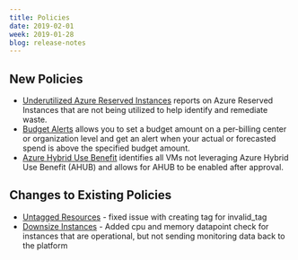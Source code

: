 ```yaml
---
title: Policies
date: 2019-02-01
week: 2019-01-28
blog: release-notes
---
```


## New Policies

* [Underutilized Azure Reserved Instances](https://github.com/rightscale/policy_templates/tree/master/cost/azure/reserved_instances/utilization) reports on Azure Reserved Instances that are not being utilized to help identify and remediate waste.
* [Budget Alerts](https://github.com/rightscale/policy_templates/tree/master/cost/budget_alerts) allows you to set a budget amount on a per-billing center or organization level and get an alert when your actual or forecasted spend is above the specified budget amount.
* [Azure Hybrid Use Benefit](https://github.com/rightscale/policy_templates/tree/master/cost/azure/hybrid_use_benefit) identifies all VMs not leveraging Azure Hybrid Use Benefit (AHUB) and allows for AHUB to be enabled after approval.

## Changes to Existing Policies

* [Untagged Resources](https://github.com/rightscale/policy_templates/tree/master/compliance/tags/tag_checker) - fixed issue with creating tag for invalid_tag
* [Downsize Instances](https://github.com/rightscale/policy_templates/tree/master/cost/downsize_instance) - Added cpu and memory datapoint check for instances that are operational, but not sending monitoring data back to the platform
